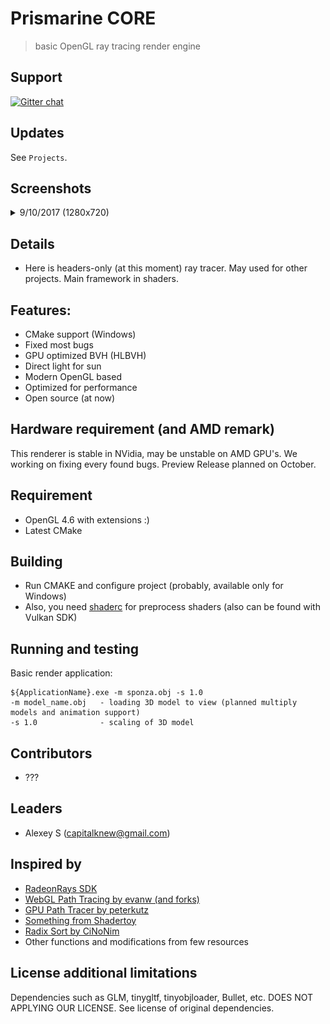 # Prismarine CORE

> basic OpenGL ray tracing render engine


## Support

[![Gitter chat](https://badges.gitter.im/Join%20Chat.svg)](https://gitter.im/capitalknew/prismarine)


## Updates

See `Projects`. 

## Screenshots

<details>
<summary>9/10/2017 (1280x720)</summary>

<img src="Screenshots/dyn1.png" width="640"/>
<img src="Screenshots/dyn2.png" width="640"/>
<img src="Screenshots/dyn3.png" width="640"/>
<img src="Screenshots/dyn4.png" width="640"/>

</details>

## Details

- Here is headers-only (at this moment) ray tracer. May used for other projects. Main framework in shaders.

## Features: 

- CMake support (Windows)
- Fixed most bugs
- GPU optimized BVH (HLBVH)
- Direct light for sun
- Modern OpenGL based
- Optimized for performance
- Open source (at now)

## Hardware requirement (and AMD remark)

This renderer is stable in NVidia, may be unstable on AMD GPU's. We working on fixing every found bugs. Preview Release planned on October. 

## Requirement

- OpenGL 4.6 with extensions :)
- Latest CMake

## Building 

- Run CMAKE and configure project (probably, available only for Windows)
- Also, you need [shaderc](https://github.com/google/shaderc) for preprocess shaders (also can be found with Vulkan SDK)

## Running and testing

Basic render application: 

```
${ApplicationName}.exe -m sponza.obj -s 1.0
-m model_name.obj   - loading 3D model to view (planned multiply models and animation support)
-s 1.0              - scaling of 3D model
```

## Contributors

- ???

## Leaders

- Alexey S (capitalknew@gmail.com)

## Inspired by

- [RadeonRays SDK](https://github.com/GPUOpen-LibrariesAndSDKs/RadeonRays_SDK)
- [WebGL Path Tracing by evanw (and forks)](https://github.com/evanw/webgl-path-tracing)
- [GPU Path Tracer by peterkutz](https://github.com/peterkutz/GPUPathTracer)
- [Something from Shadertoy](https://www.shadertoy.com/)
- [Radix Sort by CiNoNim](https://github.com/cNoNim/radix-sort)
- Other functions and modifications from few resources

## License additional limitations

Dependencies such as GLM, tinygltf, tinyobjloader, Bullet, etc. DOES NOT APPLYING OUR LICENSE. See license of original dependencies. 

